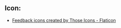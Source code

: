 ## Icon:

- <a href="https://www.flaticon.com/free-icons/feedback" title="feedback icons">Feedback icons created by Those Icons - Flaticon</a>
